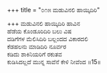 +++
title = "೦೧೫ ಮಡುವಿನಲಿ ಹಾಯ್ಕಿದಿರಿ"

+++
ಮಡುವಿನಲಿ ಹಾಯ್ಕಿದಿರಿ ಹಾವಿನ  
ಹೆಡೆಯ ಕೊಂಡೂರಿದಿರಿ ಬಲು ವಿಷ  
ದಡಿಗೆಗಳ ಮೆಲಿಸಿದಿರಿ ಬಲ್ಲಂದದ ವಿಕಾರದಲಿ   
ಕೆಡಹಲನು ಮಾಡಿದಿರಿ ನೂರ್ವರ  
ಕಡಿದು ಶಾಕಿನಿಯರಿಗೆ ರಕುತವ  
ಕುಡಿಸಿದಲ್ಲದೆ ಮುನ್ನ ಸಾವೆನೆ ಕೇಳಿ ನೀವೆಂದ    ॥15॥
